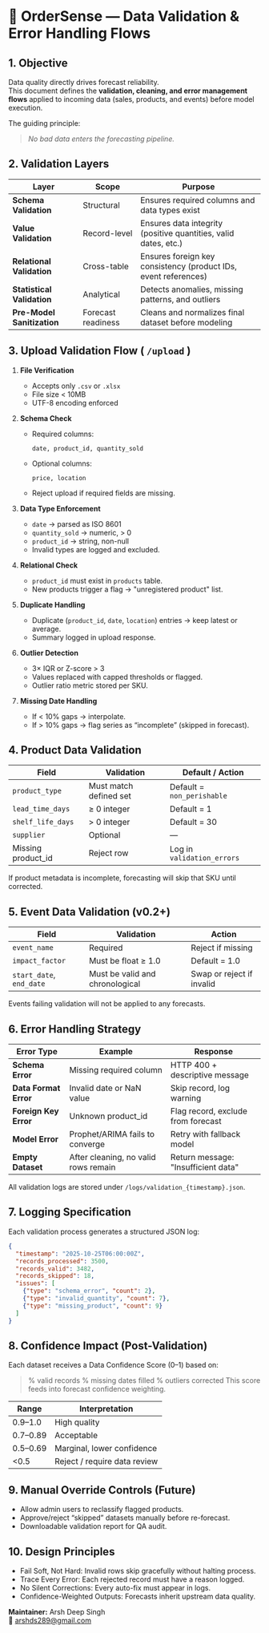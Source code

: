 # 🧾 OrderSense — Data Validation & Error Handling Flows

## 1. Objective

Data quality directly drives forecast reliability.  
This document defines the **validation, cleaning, and error management flows** applied to incoming data (sales, products, and events) before model execution.

The guiding principle:  
> *No bad data enters the forecasting pipeline.*



## 2. Validation Layers

| Layer | Scope | Purpose |
|--------|--------|----------|
| **Schema Validation** | Structural | Ensures required columns and data types exist |
| **Value Validation** | Record-level | Ensures data integrity (positive quantities, valid dates, etc.) |
| **Relational Validation** | Cross-table | Ensures foreign key consistency (product IDs, event references) |
| **Statistical Validation** | Analytical | Detects anomalies, missing patterns, and outliers |
| **Pre-Model Sanitization** | Forecast readiness | Cleans and normalizes final dataset before modeling |



## 3. Upload Validation Flow ( `/upload` )

1. **File Verification**
   - Accepts only `.csv` or `.xlsx`
   - File size < 10MB
   - UTF-8 encoding enforced

2. **Schema Check**
   - Required columns:
     ```
     date, product_id, quantity_sold
     ```
   - Optional columns:
     ```
     price, location
     ```
   - Reject upload if required fields are missing.

3. **Data Type Enforcement**
   - `date` → parsed as ISO 8601
   - `quantity_sold` → numeric, > 0
   - `product_id` → string, non-null
   - Invalid types are logged and excluded.

4. **Relational Check**
   - `product_id` must exist in `products` table.
   - New products trigger a flag → "unregistered product" list.

5. **Duplicate Handling**
   - Duplicate (`product_id`, `date`, `location`) entries → keep latest or average.
   - Summary logged in upload response.

6. **Outlier Detection**
   - 3× IQR or Z-score > 3
   - Values replaced with capped thresholds or flagged.
   - Outlier ratio metric stored per SKU.

7. **Missing Date Handling**
   - If < 10% gaps → interpolate.
   - If > 10% gaps → flag series as “incomplete” (skipped in forecast).



## 4. Product Data Validation

| Field | Validation | Default / Action |
|--------|-------------|------------------|
| `product_type` | Must match defined set | Default = `non_perishable` |
| `lead_time_days` | ≥ 0 integer | Default = 1 |
| `shelf_life_days` | > 0 integer | Default = 30 |
| `supplier` | Optional | — |
| Missing product_id | Reject row | Log in `validation_errors` |

If product metadata is incomplete, forecasting will skip that SKU until corrected.



## 5. Event Data Validation (v0.2+)

| Field | Validation | Action |
|--------|-------------|--------|
| `event_name` | Required | Reject if missing |
| `impact_factor` | Must be float ≥ 1.0 | Default = 1.0 |
| `start_date`, `end_date` | Must be valid and chronological | Swap or reject if invalid |

Events failing validation will not be applied to any forecasts.



## 6. Error Handling Strategy

| Error Type | Example | Response |
|-------------|----------|-----------|
| **Schema Error** | Missing required column | HTTP 400 + descriptive message |
| **Data Format Error** | Invalid date or NaN value | Skip record, log warning |
| **Foreign Key Error** | Unknown product_id | Flag record, exclude from forecast |
| **Model Error** | Prophet/ARIMA fails to converge | Retry with fallback model |
| **Empty Dataset** | After cleaning, no valid rows remain | Return message: "Insufficient data" |

All validation logs are stored under `/logs/validation_{timestamp}.json`.



## 7. Logging Specification

Each validation process generates a structured JSON log:
```json
{
  "timestamp": "2025-10-25T06:00:00Z",
  "records_processed": 3500,
  "records_valid": 3482,
  "records_skipped": 18,
  "issues": [
    {"type": "schema_error", "count": 2},
    {"type": "invalid_quantity", "count": 7},
    {"type": "missing_product", "count": 9}
  ]
}
```

## 8. Confidence Impact (Post-Validation)

Each dataset receives a Data Confidence Score (0–1) based on:
>% valid records
>% missing dates filled
>% outliers corrected
This score feeds into forecast confidence weighting.


| Range    | Interpretation               |
| -------- | ---------------------------- |
| 0.9–1.0  | High quality                 |
| 0.7–0.89 | Acceptable                   |
| 0.5–0.69 | Marginal, lower confidence   |
| <0.5     | Reject / require data review |

## 9. Manual Override Controls (Future)

- Allow admin users to reclassify flagged products.
- Approve/reject “skipped” datasets manually before re-forecast.
- Downloadable validation report for QA audit.

## 10. Design Principles

- Fail Soft, Not Hard: Invalid rows skip gracefully without halting process.
- Trace Every Error: Each rejected record must have a reason logged.
- No Silent Corrections: Every auto-fix must appear in logs.
- Confidence-Weighted Outputs: Forecasts inherit upstream data quality.


**Maintainer:** Arsh Deep Singh  
📧 arshds289@gmail.com 